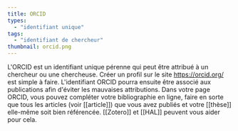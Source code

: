 ```yaml
---
title: ORCID
types:
  - "identifiant unique"
tags:
  - "identifiant de chercheur"
thumbnail: orcid.png
---
```


L'ORCID est un identifiant unique pérenne qui peut être attribué à un chercheur ou une chercheuse. 
Créer un profil sur le site https://orcid.org/ est simple à faire. L'identifiant ORCID pourra ensuite être associé aux publications afin d'éviter les mauvaises attributions. 
Dans votre page ORCID, vous pouvez compléter votre bibliographie en ligne, faire en sorte que tous les articles (voir [[article]]) que vous avez publiés et votre [[thèse]] elle-même soit bien référencée. [[Zotero]] et [[HAL]] peuvent vous aider pour cela.


